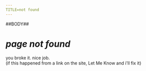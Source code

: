 ```yaml
---
TITLE=not found
---
```

##BODY##

# *page not found*

you broke it. nice job.  
(if this happened from a link on the site, Let Me Know and i'll fix it)

